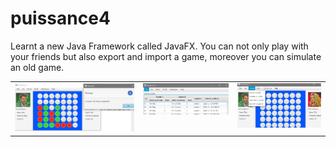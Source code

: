# puissance4

Learnt a new Java Framework called JavaFX. You can not only play with your friends but also export and import a game, moreover you can simulate an old game.

<table cellpadding="0">
  <tr style="padding: 0">
    <!-- GitHub Stats Card -->  
    <td valign="top">
        <img src="./screenshots/pic1.PNG" /> 
    </td>
    <td valign="top">
        <img src="./screenshots/pic2.PNG"  /> 
     </td>
     <td valign="top">
        <img src="./screenshots/pic3.PNG"  /> 
     </td>
  </tr>
</table>

